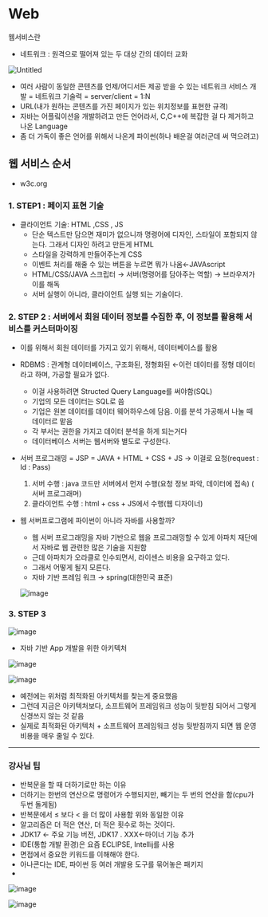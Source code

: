 # Web
웹서비스란 

- 네트워크 : 원격으로 떨어져 있는 두 대상 간의 데이터 교화

![Untitled](https://s3-us-west-2.amazonaws.com/secure.notion-static.com/5510983c-ba46-4a32-a739-8f71d72dc25f/Untitled.png)

- 여러 사람이 동일한 콘텐츠를 언제/어디서든 제공 받을 수 있는 네트워크 서비스 개발 = 네트워크 기술력 = server/client = 1:N
- URL(내가 원하는 콘텐츠를 가진 페이지가 있는 위치정보를 표현한 규격)
- 자바는 어플맄이션을 개발하려고 만든 언어라서, C,C++에 복잡한 걸 다 제거하고 나온 Language
- 좀 더 가독이 좋은 언어를 위해서 나온게 파이썬(하나 배운걸 여러군데 써 먹으려고)

## 웹 서비스 순서

- w3c.org

### 1. STEP1 : 페이지 표현 기술

- 클라이언트 기술: HTML ,CSS , JS
    - 단순 텍스트만 담으면 재미가 없으니까 명령어에 디자인, 스타일이 포함되지 않는다. 그래서 디자인 하려고 만든게 HTML
    - 스타일을 강력하게 만들어주는게 CSS
    - 이벤트 처리를 해줄 수 있는 버튼을  누르면 뭐가 나옴←JAVAscript
    - HTML/CSS/JAVA 스크립터 → 서버(명령어를 담아주는 역할) → 브라우저가 이를 해독
    - 서버 실행이 아니라, 클라이언트 실행 되는 기술이다.

### 2. STEP 2 : 서버에서 회원 데이터 정보를 수집한 후, 이 정보를 활용해 서비스를 커스터마이징

- 이를 위해서 회원 데이터를 가지고 있기 위해서, 데이터베이스를 활용
- RDBMS : 관계형 데이터베이스, 구조화된, 정형화된 ←이런 데이터를 정형 데이터라고 하며, 가공할 필요가 없다.
    - 이걸 사용하려면 Structed Query Language를 써야함(SQL)
    - 기업의 모든 데이터는 SQL로 씀
    - 기업은 원본 데이터를 데이터 웨어하우스에 담음. 이를 분석 가공해서 나눌 때 데이터르 맡음
    - 각 부서는 권한을 가지고 데이터 분석을 하게 되는거다
    - 데이터베이스 서버는 웹서버와 별도로 구성한다.
- 서버 프로그래밍 = JSP = JAVA + HTML + CSS + JS → 이걸로 요청(request : Id : Pass)
    1. 서버 수행 : java 코드만 서버에서 먼저 수행(요청 정보 파악, 데이터에 접속) ( 서버 프로그래머)
    2. 클라이언트 수행 : html + css + JS에서 수행(웹 디자이너)
- 웹 서버프로그램에 파이썬이 아니라 자바를 사용할까?
    - 웹 서버 프로그래밍을 자바 기반으로 웹을 프로그래밍할 수 있게 아파치 재단에서 자바로 웹 관련한 많은 기술을 지원함
    - 근데 아파치가 오라클로 인수되면서, 라이센스 비용을 요구하고 있다.
    - 그래서 어떻게 될지 모른다.
    - 자바 기반 프레임 워크 → spring(대한민국 표준)
    
    ![image](https://user-images.githubusercontent.com/43203949/225478441-33894408-0d48-4fbe-9219-a18839a81282.png)

### 3. STEP 3

![image](https://user-images.githubusercontent.com/43203949/225478366-c1ef8764-6bf9-4db4-b446-5b632472cc14.png)

- 자바 기반 App 개발을 위한 아키텍처

![image](https://user-images.githubusercontent.com/43203949/225478385-07b7b07c-7ed2-40e9-94fd-4606bca28a65.png)

![image](https://user-images.githubusercontent.com/43203949/225478412-afc5644b-3017-4166-967b-2c2b4ea07bfd.png)

- 예전에는 위처럼 최적화된 아키텍처를 찾는게 중요했음
- 그런데 지금은 아키텍처보다, 소프트웨어 프레임워크 성능이 뒷받침 되어서 그렇게 신경쓰지 않는 것 같음
- 실제로 최적화된 아키텍처 + 소프트웨어 프레임워크 성능 뒷받침까지 되면 웹 운영 비용을 매우 줄일 수 있다.

---

### 강사님 팁

- 반복문을 할 때 더하기로만 하는 이유
- 더하기는 한번의 연산으로 명령어가 수행되지만, 빼기는 두 번의 연산을 함(cpu가 두번 돌게됨)
- 반복문에서 ≤ 보다 < 을 더 많이 사용함 위와 동일한 이유
- 알고리즘은 더 적은 연산, 더 적은 횟수로 하는 것이다.
- JDK17 ← 주요 기능 버전, JDK17 . XXX←마이너 기능 추가
- IDE(통합 개발 환경)은 요즘 ECLIPSE, Intellij를 사용
- 면접에서 중요한 키워드를 이해해야 한다.
- 아나콘다는 IDE, 파이썬 등 여러 개발용 도구를 묶어놓은 패키지
- 
![image](https://user-images.githubusercontent.com/43203949/225478324-3b89742c-4bfe-4349-8e90-25bde27f0b81.png)

![image](https://user-images.githubusercontent.com/43203949/225478271-1c198bb8-8f7f-4353-b484-e4d8cd1f7823.png)

